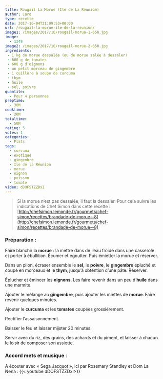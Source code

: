 ```yaml
---
title: Rougail La Morue (Ile de La Réunion)
author: Caro
type: recette
date: 2017-10-04T21:09:53+00:00
url: /rougail-la-morue-ile-de-la-reunion/
image1: /images/2017/10/rougail-morue-1-650.jpg
image:
  - 1349
image2: /images/2017/10/rougail-morue-2-650.jpg
ingredients:
 - 1 kg de morue dessalée (ou de morue salée à dessaler) 
 - 600 g de tomates 
 - 600 g d'oignons 
 - un petit morceau de gingembre 
 - 1 cuillère à soupe de curcuma 
 - thym 
 - huile 
 - sel, poivre
quantite:
  - Pour 4 personnes
preptime:
  - 30M
cooktime:
  - 20M
totaltime:
  - 50M
rating: 5
votes: 1
categories:
  - Plats
tags:
  - curcuma
  - exotique
  - gingembre
  - Ile de la Réunion
  - morue
  - oignon
  - poisson
  - tomate
video: dDOFSTZZDxI
---
```

> Si la morue n&rsquo;est pas dessalée, il faut la dessaler. Pour cela suivre les indications de Chef Simon dans cette recette : [http://chefsimon.lemonde.fr/gourmets/chef-simon/recettes/brandade-de-morue--8](http://chefsimon.lemonde.fr/gourmets/chef-simon/recettes/brandade-de-morue--8)

### Préparation :

Faire blanchir la **morue** : la mettre dans de l&rsquo;eau froide dans une casserole et porter à ébullition. Écumer et égoutter. Puis émietter la morue et réserver.

Dans un pilon, écraser ensemble le **sel**, le **poivre**, le **gingembre** épluché et coupé en morceaux et le **thym**, jusqu&rsquo;à obtention d&rsquo;une pâte. Réserver.

Éplucher et émincer les **oignons**. Les faire revenir dans un peu d&rsquo;**huile** dans une marmite.

Ajouter le mélange au **gingembre**, puis ajouter les miettes de **morue**. Faire revenir quelques minutes.

Ajouter le **curcuma** et les **tomates** coupées grossièrement.

Rectifier l&rsquo;assaisonnement.

Baisser le feu et laisser mijoter 20 minutes.

Servir avec du riz, des grains, des achards et du piment, et laisser à chacun le loisir de composer son assiette.

### Accord mets et musique :

A écouter avec « Sega Jacquot », ici par Rosemary Standley et Dom La Nena :
{{< youtube dDOFSTZZDxI>}}
